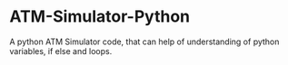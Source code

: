 # ATM-Simulator-Python
A python ATM Simulator code, that can help of understanding of python variables, if else and loops.
